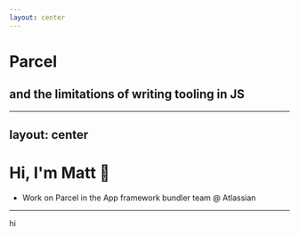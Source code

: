 ```yaml
---
layout: center
---
```


# Parcel

## and the limitations of writing tooling in JS

---
layout: center
---

# Hi, I'm Matt 👋

- Work on Parcel in the App framework bundler team @ Atlassian

---

hi
